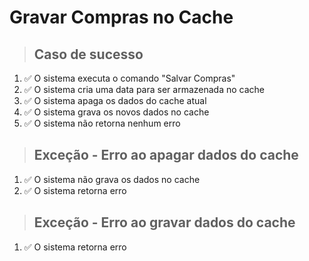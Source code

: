 # Gravar Compras no Cache

> ## Caso de sucesso

1. ✅ O sistema executa o comando "Salvar Compras"
2. ✅ O sistema cria uma data para ser armazenada no cache
3. ✅ O sistema apaga os dados do cache atual
4. ✅ O sistema grava os novos dados no cache
5. ✅ O sistema não retorna nenhum erro

> ## Exceção - Erro ao apagar dados do cache

1. ✅ O sistema não grava os dados no cache
2. ✅ O sistema retorna erro

> ## Exceção - Erro ao gravar dados do cache

1. ✅ O sistema retorna erro
